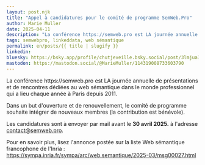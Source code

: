 ```yaml
---
layout: post.njk
title: "Appel à candidatures pour le comité de programme SemWeb.Pro"
author: Marie Muller
date: 2025-04-11
description: "La conférence https://semweb.pro est LA journée annuelle de présentations et de rencontres dédiées au web sémantique dans le monde professionnel"
tags: semwebpro, linkeddata, web sémantique
permalink: en/posts/{{ title | slugify }}
linkedin: 
bluesky: https://bsky.app/profile/chutjeveille.bsky.social/post/3lmjua3eh722e
mastodon: https://mastodon.social/@MarieMuller/114319008733603790
---
```


<p class="lead">La conférence https://semweb.pro est LA journée annuelle de présentations et de rencontres dédiées au web sémantique dans le monde professionnel qui a lieu chaque année à Paris depuis 2011.</p>

Dans un but d'ouverture et de renouvellement, le comité de programme souhaite intégrer de nouveaux membres (la contribution est bénévole).

Les candidatures sont à envoyer par mail avant le **30 avril 2025.** à l'adresse [contact@semweb.pro](mailto:contact@semweb.pro).

Pour en savoir plus, lisez l'annonce postée sur la liste Web sémantique francophone de l'Inria : https://sympa.inria.fr/sympa/arc/web.semantique/2025-03/msg00027.html